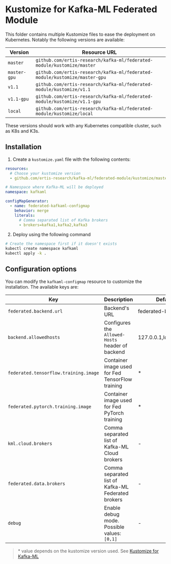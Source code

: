 # Kustomize for Kafka-ML Federated Module

This folder contains multiple Kustomize files to ease the deployment on
Kubernetes. Notably the following versions are available:

| Version      | Resource URL                                                               |
| ------------ | ---------------------------------------------------------                  |
| `master`     | `github.com/ertis-research/kafka-ml/federated-module/kustomize/master`     |
| `master-gpu` | `github.com/ertis-research/kafka-ml/federated-module/kustomize/master-gpu` |
| `v1.1`       | `github.com/ertis-research/kafka-ml/federated-module/kustomize/v1.1`       |
| `v1.1-gpu`   | `github.com/ertis-research/kafka-ml/federated-module/kustomize/v1.1-gpu`   |
| `local`      | `github.com/ertis-research/kafka-ml/federated-module/kustomize/local`      |

These versions should work with any Kubernetes compatible cluster, such as K8s
and K3s.

## Installation

1. Create a `kustomize.yaml` file with the following contents:

```yaml
resources:
  # Choose your kustomize version
  - github.com/ertis-research/kafka-ml/federated-module/kustomize/master

# Namespace where Kafka-ML will be deployed
namespace: kafkaml

configMapGenerator:
  - name: federated-kafkaml-configmap
    behavior: merge
    literals:
      # Comma separated list of Kafka brokers
      - brokers=kafka1,kafka2,kafka3
```

2. Deploy using the following command

```sh
# Create the namespace first if it doesn't exists
kubectl create namespace kafkaml
kubectl apply -k .
```

## Configuration options

You can modify the `kafkaml-configmap` resource to customize the installation.
The available keys are:

| Key                                     | Description                                         | Default value               |
| --------------------------------------- | --------------------------------------------------- | --------------------------- |
| `federated.backend.url`                 | Backend's URL                                       | federated-backend:8085      |
| `backend.allowedhosts`                  | Configures the `Allowed-Hosts` header of backend    | 127.0.0.1,localhost,backend |
| `federated.tensorflow.training.image`   | Container image used for Fed TensorFlow training    | \*                          |
| `federated.pytorch.training.image`      | Container image used for Fed PyTorch training       | \*                          |
| `kml.cloud.brokers`                     | Comma separated list of Kafka-ML Cloud brokers      | -                           |
| `federated.data.brokers`                | Comma separated list of Kafka-ML Federated brokers  | -                           |
| `debug`                                 | Enable debug mode. Possible values: `[0,1]`         | -                           |

> \* value depends on the kustomize version used. See
> [Kustomize for Kafka-ML](#kustomize-for-kafka-ml)
